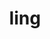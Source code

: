 ---
category: 4-letters
denotation: null
name: ling
reference_link: https://www.etymonline.com/word/ling
root_language: null
root_name: null
title: ling
type: free
word_sums:
- respelling: ling
  sum: 'Ling + '
---